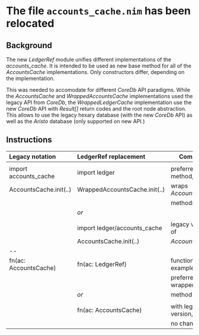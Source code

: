 The file `accounts_cache.nim` has been relocated
================================================

Background
----------

The new *LedgerRef* module unifies different implementations of the
*accounts_cache*. It is intended to be used as new base method for all of the
*AccountsCache* implementations. Only constructors differ, depending on the
implementation.

This was needed to accomodate for different *CoreDb* API paradigms. While the
*AccountsCache* and *WrappedAccountsCache* implementations used the legacy
API from *CoreDb*, the *WrappedLedgerCache* implementation use the new *CoreDb*
API with *Result[]* return codes and the root node abstraction. This allows to
use the legacy hexary database (with the new *CoreDb* API) as well as the
*Aristo* database (only supported on new API.)

Instructions
------------

| **Legacy notation**    | **LedgerRef replacement**     | **Comment**
|:-----------------------|:------------------------------|----------------------
|                        |                               |
| import accounts_cache  | import ledger                 | preferred method,
| AccountsCache.init(..) | WrappedAccountsCache.init(..) | wraps *AccountsCache*
|                        |                               | methods
|                        | *or*                          |
|                        |                               |
|                        | import ledger/accounts_cache  | legacy version of
|                        | AccountsCache.init(..)        | *AccountsCache*
| --                     |                               |
| fn(ac: AccountsCache)  | fn(ac: LedgerRef)             | function example for
|                        |                               | preferred wrapper
|                        | *or*                          | method
|                        |                               |
|                        | fn(ac: AccountsCache)         | with legacy version,
|                        |                               | no change here
